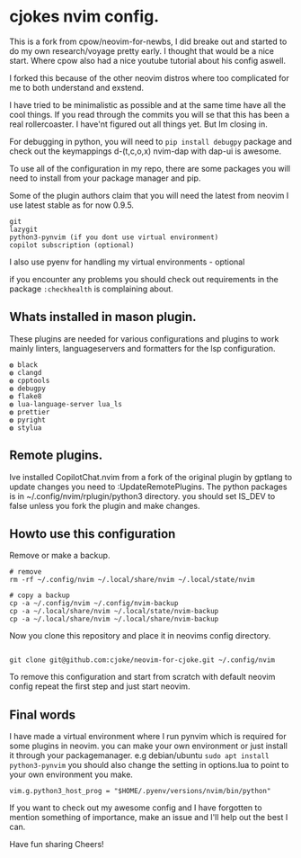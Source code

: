 # cjokes nvim config. 

This is a fork from cpow/neovim-for-newbs, I did breake out and started to 
do my own research/voyage pretty early. I thought that would be a nice start.
Where cpow also had a nice youtube tutorial about his config aswell.

I forked this because of the other neovim distros where too complicated 
for me to both understand and exstend.

I have tried to be minimalistic as possible and at the same time have all the 
cool things. If you read through the commits you will se that this has been
a real rollercoaster. I have'nt figured out all things yet. But Im closing in. 

For debugging in python, you will need to `pip install debugpy` package 
and check out the keymappings <leader>d-(t,c,o,x)
nvim-dap with dap-ui is awesome.

To use all of the configuration in my repo, there are some packages you will 
need to install from your package manager and pip.

Some of the plugin authors claim that you will need the latest from neovim
I use latest stable as for now 0.9.5. 
```
git
lazygit
python3-pynvim (if you dont use virtual environment)
copilot subscription (optional)
```
I also use pyenv for handling my virtual environments - optional

if you encounter any problems you should check out requirements in the package
`:checkhealth` is complaining about. 


## Whats installed in mason plugin.
These plugins are needed for various configurations and plugins to work
mainly linters, languageservers and formatters for the lsp configuration.

    ◍ black
    ◍ clangd
    ◍ cpptools
    ◍ debugpy
    ◍ flake8
    ◍ lua-language-server lua_ls
    ◍ prettier
    ◍ pyright
    ◍ stylua


## Remote plugins.
Ive installed CopilotChat.nvim from a fork of the original plugin by gptlang
to update changes you need to :UpdateRemotePlugins. The python packages is in 
~/.config/nvim/rplugin/python3 directory. 
you should set IS_DEV to false unless you fork the plugin and make changes.

## Howto use this configuration
Remove or make a backup.  

``` 
# remove
rm -rf ~/.config/nvim ~/.local/share/nvim ~/.local/state/nvim

```
```
# copy a backup
cp -a ~/.config/nvim ~/.config/nvim-backup
cp -a ~/.local/share/nvim ~/.local/state/nvim-backup
cp -a ~/.local/share/nvim ~/.local/share/nvim-backup

```
Now you clone this repository and place it in neovims config directory.

```

git clone git@github.com:cjoke/neovim-for-cjoke.git ~/.config/nvim

```
To remove this configuration and start from scratch with default neovim config
repeat the first step and just start neovim.


## Final words
I have made a virtual environment where I run pynvim which is required for 
some plugins in neovim. you can make your own environment or just install
it through your packagemanager. e.g debian/ubuntu `sudo apt install python3-pynvim`
you should also change the setting in options.lua to point to your own environment you make.

`vim.g.python3_host_prog = "$HOME/.pyenv/versions/nvim/bin/python"`

If you want to check out my awesome config and I have forgotten to mention something
of importance, make an issue and I'll help out the best I can. 

Have fun sharing
Cheers!
